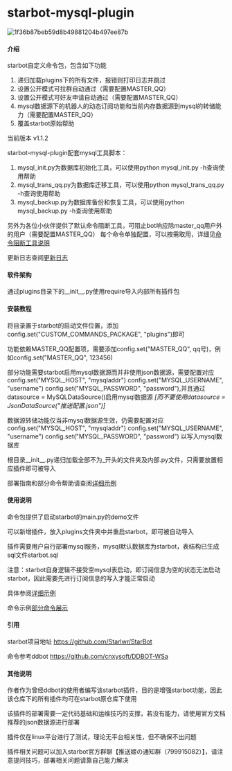 # starbot-mysql-plugin
![1f36b87beb59d8b49881204b497ee87b](https://github.com/user-attachments/assets/580c0838-45b7-4cba-9217-1a61ef77ab47)
#### 介绍

starbot自定义命令包，包含如下功能

1. 递归加载plugins下的所有文件，报错则打印日志并跳过
2. 设置公开模式可拉群自动通过（需要配置MASTER_QQ）
3. 设置公开模式可好友申请自动通过（需要配置MASTER_QQ）
4. mysql数据源下的机器人的动态订阅功能和当前内存数据源到mysql的转储能力（需要配置MASTER_QQ）
5. 覆盖starbot原始帮助

当前版本 v1.1.2

starbot-mysql-plugin配套mysql工具脚本：

1. mysql_init.py为数据库初始化工具，可以使用python mysql_init.py -h查询使用帮助
2. mysql_trans_qq.py为数据库迁移工具，可以使用python mysql_trans_qq.py -h查询使用帮助
3. mysql_backup.py为数据库备份和恢复工具，可以使用python mysql_backup.py -h查询使用帮助

另外为各位小伙伴提供了默认命令阻断工具，可阻止bot响应除master_qq用户外的用户（需要配置MASTER_QQ）
每个命令单独配置，可以按需取用，详细见[命令阻断工具说明](./CMD_BLOCK.md)

更新日志查阅[更新日志](./UPDATE_LOG.md)

#### 软件架构

通过plugins目录下的__init__.py使用require导入内部所有插件包

#### 安装教程

将目录置于starbot的启动文件位置，添加config.set("CUSTOM_COMMANDS_PACKAGE", "plugins")即可

功能依赖MASTER_QQ配置项，需要添加config.set("MASTER_QQ", qq号)，例如config.set("MASTER_QQ", 123456)

部分功能需要starbot启用mysql数据源而并非使用json数据源，需要配置对应config.set("MYSQL_HOST", "mysqladdr") config.set("MYSQL_USERNAME", "username") config.set("MYSQL_PASSWORD", "password"),并且通过datasource = MySQLDataSource()启用mysql数据源
 _[而不要使用datasource = JsonDataSource("推送配置.json")]_ 

数据源转储功能仅当非mysql数据源生效，仍需要配置对应config.set("MYSQL_HOST", "mysqladdr") config.set("MYSQL_USERNAME", "username") config.set("MYSQL_PASSWORD", "password") 以写入mysql数据库

根目录__init__.py递归加载全部不为_开头的文件夹及内部.py文件，只需要放置相应插件即可被导入

部署指南和部分命令帮助请查阅[详细示例](./EXAMPLE.md)

#### 使用说明

命令包提供了启动starbot的main.py的demo文件

可以新增插件，放入plugins文件夹中并重启starbot，即可被自动导入

插件需要用户自行部署mysql服务，mysql默认数据库为starbot，表结构已生成sql文件starbot.sql

注意：starbot自身逻辑不接受空mysql表启动，即订阅信息为空的状态无法启动starbot，因此需要先进行订阅信息的写入才能正常启动

具体参阅[详细示例](./EXAMPLE.md)

命令示例[部分命令展示](./MENU.md)

#### 引用

starbot项目地址 https://github.com/Starlwr/StarBot

命令参考ddbot https://github.com/cnxysoft/DDBOT-WSa

#### 其他说明

作者作为曾经ddbot的使用者编写该starbot插件，目的是增强starbot功能，因此该仓库下的所有插件均可在starbot原仓库下使用

该插件的部署需要一定代码基础和运维技巧的支撑，若没有能力，请使用官方文档推荐的json数据源进行部署

插件仅在linux平台进行了测试，理论无平台相关性，但不确保不出问题

插件相关问题可以加入starbot官方群聊【推送姬の通知群（799915082）】，请注意提问技巧，部署相关问题请靠自己能力解决
